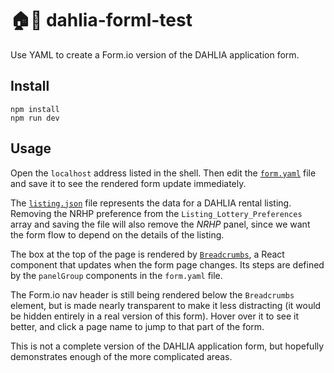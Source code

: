 # 🏠🎩 dahlia-forml-test

Use YAML to create a Form.io version of the DAHLIA application form.


## Install

```shell
npm install
npm run dev
```


## Usage

Open the `localhost` address listed in the shell.  Then edit the [`form.yaml`](form.yaml) file and save it to see the rendered form update immediately.

The [`listing.json`](listing.json) file represents the data for a DAHLIA rental listing.  Removing the NRHP preference from the `Listing_Lottery_Preferences` array and saving the file will also remove the *NRHP* panel, since we want the form flow to depend on the details of the listing.

The box at the top of the page is rendered by [`Breadcrumbs`](src/components/Breadcrumbs.jsx), a React component that updates when the form page changes.  Its steps are defined by the `panelGroup` components in the `form.yaml` file.

The Form.io nav header is still being rendered below the `Breadcrumbs` element, but is made nearly transparent to make it less distracting (it would be hidden entirely in a real version of this form).  Hover over it to see it better, and click a page name to jump to that part of the form.

This is not a complete version of the DAHLIA application form, but hopefully demonstrates enough of the more complicated areas.
